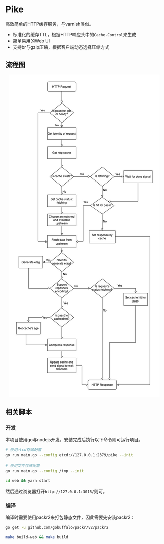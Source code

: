 # Pike

高效简单的HTTP缓存服务，与varnish类似。

- 标准化的缓存TTL，根据HTTP响应头中的`Cache-Control`来生成
- 简单易用的Web UI
- 支持br与gzip压缩，根据客户端动态选择压缩方式

## 流程图

<p align="center">
<img src="./images/flow.jpg"/>
</p>

## 相关脚本

### 开发

本项目使用go与nodejs开发，安装完成后执行以下命令则可运行项目。

```bash
# 使用etcd存储配置
go run main.go --config etcd://127.0.0.1:2379/pike --init

# 使用文件存储配置
go run main.go --config /tmp --init
```

```bash
cd web && yarn start
```

然后通过浏览器打开`http://127.0.0.1:3015/`则可。

### 编译

编译时需要使用packr2来打包静态文件，因此需要先安装packr2：

```bash
go get -u github.com/gobuffalo/packr/v2/packr2 
```

```bash
make build-web && make build 
```